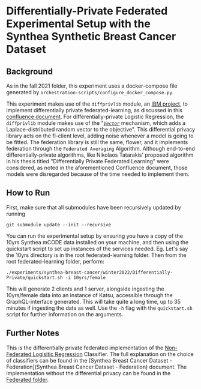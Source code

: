 # Differentially-Private Federated Experimental Setup with the Synthea Synthetic Breast Cancer Dataset

## Background
As in the fall 2021 folder, this experiment uses a docker-compose file generated by `orchestration-scripts/configure_docker_compose.py`.

This experiment makes use of the `diffprivlib` module, an [IBM project](https://github.com/IBM/differential-privacy-library), to implement differentially private federated-learning, as discussed in this [confluence document](https://candig.atlassian.net/wiki/spaces/CA/pages/634224664/Synthea+Breast+Cancer+-+Choice+of+Differential+Privacy+Algorithm). For differentially-private Logistic Regression, the `diffprivlib` module makes use of the "[*`Vector`*](https://github.com/IBM/differential-privacy-library/blob/main/diffprivlib/models/logistic_regression.py) mechanism, which adds a Laplace-distributed random vector to the objective". This differential privacy library acts on the fl-client level, adding noise whenever a model is going to be fitted. The federation library is still the same, flower, and it implements federation through the `Federated Averaging` Algorithm. Although end-to-end differentially-private algorithms, like Nikolaos Tatarakis' proposed algorithm in his thesis titled "Differentially Private Federated Learning" were considered, as noted in the aforementioned Confluence document, those models were disregarded because of the time needed to implement them.

## How to Run

First, make sure that all submodules have been recursively updated by running
```
git submodule update --init --recursive
```

You can run the experimental setup by ensuring you have a copy of the 10yrs Synthea mCODE data installed on your machine, and then using the quickstart script to set up instances of the services needed.
Eg. Let's say the 10yrs directory is in the root federated-learning folder. Then from the root federated-learning folder, perform:

```
./experiments/synthea-breast-cancer/winter2022/Differentially-Private/quickstart.sh -i 10yrs/female
```

This will generate 2 clients and 1 server, alongside ingesting the 10yrs/female data into an instance of Katsu, accessible through the GraphQL-interface generated. This will take quite a long time, up to 35 minutes if ingesting the data as well.
Use the `-h` flag with the `quickstart.sh` script for further information on the arguments. 

## Further Notes

This is the  differentially private federated implementation of the [Non-Federated Logisitic Regression](../Non-Federated/SyntheaClassifiers.ipynb) Classifier. The full explanation on the choice of classifiers can be found in the [Synthea Breast Cancer Dataset - Federation](Synthea Breast Cancer Dataset - Federation) document. The implementation without the differential privacy can be found in the [Federated folder](../Federated).
